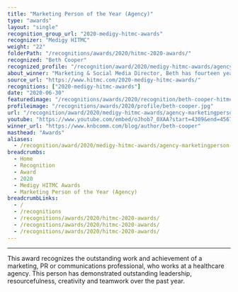 ```yaml
---
title: "Marketing Person of the Year (Agency)"
type: "awards"
layout: "single"
recognition_group_url: "2020-medigy-hitmc-awards"
recognizer: "Medigy HITMC"
weight: "22"
folderPath: "/recognitions/awards/2020/hitmc-2020-awards/"
recognized: "Beth Cooper"
recognized_profile: "/recognition/award/2020/medigy-hitmc-awards/agency-marketingperson-year"
about_winner: "Marketing & Social Media Director, Beth has fourteen years experience in the healthcare and marketing fields. She has an online following of over 85,000 people with impressions in the tens of millions."
source_url: "https://www.hitmc.com/2020-medigy-hitmc-awards/"
recognitions: ["2020-medigy-hitmc-awards"]
date: "2020-06-30"
featuredimage: "/recognitions/awards/2020/recognition/beth-cooper-hitmc-2020-marketing-person-of-the-year.jpg"
profileimage: "/recognitions/awards/2020/profile/beth-cooper.jpg"
url: "/recognition/award/2020/medigy-hitmc-awards/agency-marketingperson-year"
youtube: "https://www.youtube.com/embed/oJhob7_0XAA?start=4309&end=4567"
winner_url: "https://www.knbcomm.com/blog/author/beth-cooper"
masthead: "Awards"
aliases:
  - /recognition/award/2020/medigy-hitmc-awards/agency-marketingperson-year/
breadcrumbs:
  - Home
  - Recognition
  - Award
  - 2020
  - Medigy HITMC Awards
  - Marketing Person of the Year (Agency)
breadcrumbLinks:
  - /
  - /recognitions
  - /recognitions/awards/2020/hitmc-2020-awards/
  - /recognitions/awards/2020/hitmc-2020-awards/
  - /recognitions/awards/2020/hitmc-2020-awards/
---
```


---

This award recognizes the outstanding work and achievement of a marketing, PR or communications professional, who works at a healthcare agency. This person has demonstrated outstanding leadership, resourcefulness, creativity and teamwork over the past year.
